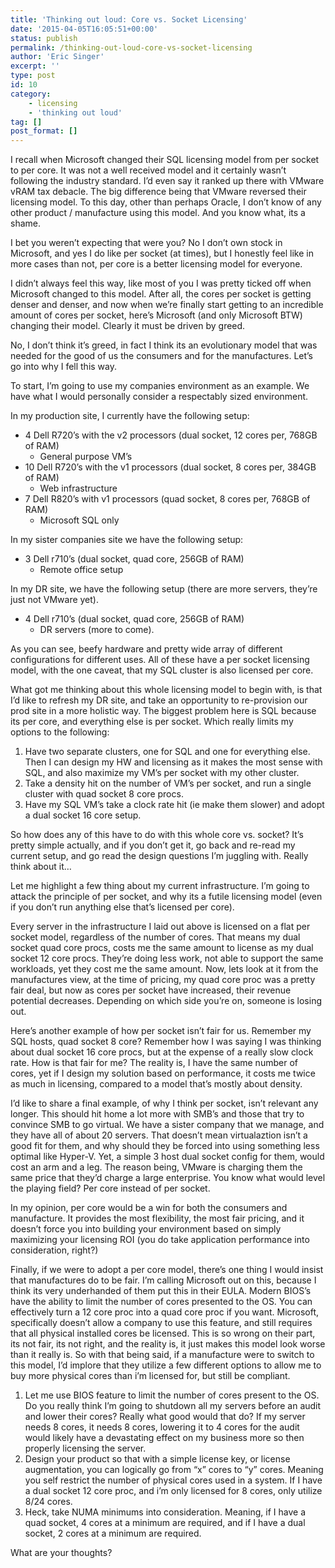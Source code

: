 ```yaml
---
title: 'Thinking out loud: Core vs. Socket Licensing'
date: '2015-04-05T16:05:51+00:00'
status: publish
permalink: /thinking-out-loud-core-vs-socket-licensing
author: 'Eric Singer'
excerpt: ''
type: post
id: 10
category:
    - licensing
    - 'thinking out loud'
tag: []
post_format: []
---
```

I recall when Microsoft changed their SQL licensing model from per socket to per core. It was not a well received model and it certainly wasn’t following the industry standard. I’d even say it ranked up there with VMware vRAM tax debacle. The big difference being that VMware reversed their licensing model. To this day, other than perhaps Oracle, I don’t know of any other product / manufacture using this model. And you know what, its a shame.

I bet you weren’t expecting that were you? No I don’t own stock in Microsoft, and yes I do like per socket (at times), but I honestly feel like in more cases than not, per core is a better licensing model for everyone.

I didn’t always feel this way, like most of you I was pretty ticked off when Microsoft changed to this model. After all, the cores per socket is getting denser and denser, and now when we’re finally start getting to an incredible amount of cores per socket, here’s Microsoft (and only Microsoft BTW) changing their model. Clearly it must be driven by greed.

No, I don’t think it’s greed, in fact I think its an evolutionary model that was needed for the good of us the consumers and for the manufactures. Let’s go into why I fell this way.

To start, I’m going to use my companies environment as an example. We have what I would personally consider a respectably sized environment.

In my production site, I currently have the following setup:

- 4 Dell R720’s with the v2 processors (dual socket, 12 cores per, 768GB of RAM) 
  - General purpose VM’s
- 10 Dell R720’s with the v1 processors (dual socket, 8 cores per, 384GB of RAM) 
  - Web infrastructure
- 7 Dell R820’s with v1 processors (quad socket, 8 cores per, 768GB of RAM) 
  - Microsoft SQL only

In my sister companies site we have the following setup:

- 3 Dell r710’s (dual socket, quad core, 256GB of RAM) 
  - Remote office setup

In my DR site, we have the following setup (there are more servers, they’re just not VMware yet).

- 4 Dell r710’s (dual socket, quad core, 256GB of RAM) 
  - DR servers (more to come).

As you can see, beefy hardware and pretty wide array of different configurations for different uses. All of these have a per socket licensing model, with the one caveat, that my SQL cluster is also licensed per core.

What got me thinking about this whole licensing model to begin with, is that I’d like to refresh my DR site, and take an opportunity to re-provision our prod site in a more holistic way. The biggest problem here is SQL because its per core, and everything else is per socket. Which really limits my options to the following:

1. Have two separate clusters, one for SQL and one for everything else. Then I can design my HW and licensing as it makes the most sense with SQL, and also maximize my VM’s per socket with my other cluster.
2. Take a density hit on the number of VM’s per socket, and run a single cluster with quad socket 8 core procs.
3. Have my SQL VM’s take a clock rate hit (ie make them slower) and adopt a dual socket 16 core setup.

So how does any of this have to do with this whole core vs. socket? It’s pretty simple actually, and if you don’t get it, go back and re-read my current setup, and go read the design questions I’m juggling with. Really think about it…

Let me highlight a few thing about my current infrastructure. I’m going to attack the principle of per socket, and why its a futile licensing model (even if you don’t run anything else that’s licensed per core).

Every server in the infrastructure I laid out above is licensed on a flat per socket model, regardless of the number of cores. That means my dual socket quad core procs, costs me the same amount to license as my dual socket 12 core procs. They’re doing less work, not able to support the same workloads, yet they cost me the same amount. Now, lets look at it from the manufactures view, at the time of pricing, my quad core proc was a pretty fair deal, but now as cores per socket have increased, their revenue potential decreases. Depending on which side you’re on, someone is losing out.

Here’s another example of how per socket isn’t fair for us. Remember my SQL hosts, quad socket 8 core? Remember how I was saying I was thinking about dual socket 16 core procs, but at the expense of a really slow clock rate. How is that fair for me? The reality is, I have the same number of cores, yet if I design my solution based on performance, it costs me twice as much in licensing, compared to a model that’s mostly about density.

I’d like to share a final example, of why I think per socket, isn’t relevant any longer. This should hit home a lot more with SMB’s and those that try to convince SMB to go virtual. We have a sister company that we manage, and they have all of about 20 servers. That doesn’t mean virtualaztion isn’t a good fit for them, and why should they be forced into using something less optimal like Hyper-V. Yet, a simple 3 host dual socket config for them, would cost an arm and a leg. The reason being, VMware is charging them the same price that they’d charge a large enterprise. You know what would level the playing field? Per core instead of per socket.

In my opinion, per core would be a win for both the consumers and manufacture. It provides the most flexibility, the most fair pricing, and it doesn’t force you into building your environment based on simply maximizing your licensing ROI (you do take application performance into consideration, right?)

Finally, if we were to adopt a per core model, there’s one thing I would insist that manufactures do to be fair. I’m calling Microsoft out on this, because I think its very underhanded of them put this in their EULA. Modern BIOS’s have the ability to limit the number of cores presented to the OS. You can effectively turn a 12 core proc into a quad core proc if you want. Microsoft, specifically doesn’t allow a company to use this feature, and still requires that all physical installed cores be licensed. This is so wrong on their part, its not fair, its not right, and the reality is, it just makes this model look worse than it really is. So with that being said, if a manufacture were to switch to this model, I’d implore that they utilize a few different options to allow me to buy more physical cores than i’m licensed for, but still be compliant.

1. Let me use BIOS feature to limit the number of cores present to the OS. Do you really think I’m going to shutdown all my servers before an audit and lower their cores? Really what good would that do? If my server needs 8 cores, it needs 8 cores, lowering it to 4 cores for the audit would likely have a devastating effect on my business more so then properly licensing the server.
2. Design your product so that with a simple license key, or license augmentation, you can logically go from “x” cores to “y” cores. Meaning you self restrict the number of physical cores used in a system. If I have a dual socket 12 core proc, and i’m only licensed for 8 cores, only utilize 8/24 cores. 
  1. Heck, take NUMA minimums into consideration. Meaning, if I have a quad socket, 4 cores at a minimum are required, and if I have a dual socket, 2 cores at a minimum are required.

What are your thoughts?